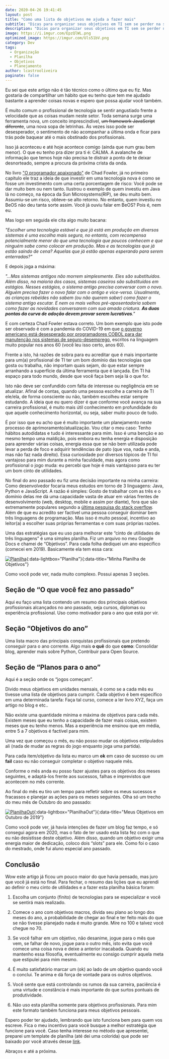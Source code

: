 ```yaml
---
date: 2020-04-26 19:41:45
layout: post
title: "Como uma lista de objetivos me ajuda a fazer mais"
subtitle: "Dicas para organizar seus objetivos em TI sem se perder na sopa de letrinhas"
description: "Dicas para organizar seus objetivos em TI sem se perder na sopa de letrinhas"
image: https://i.imgur.com/EpzQlWL.png
optimized_image: https://imgur.com/Uls51bV.png
category: Dev
tags:
  - Organização
  - Planilha
  - Objetivos
  - Planejamento
author: lcastrooliveira
paginate: false
---
```


Eu sei que este artigo não é tão técnico como o último que eu fiz. Mas gostaria de compartilhar um hábito que eu tenho que tem me ajudado bastante a aprender coisas novas e espero que possa ajudar você também.

É muito comum o profissional de tecnologia se sentir angustiado frente a velocidade que as coisas mudam neste setor. Toda semana surge uma ferramenta nova, um conceito imprescindível, <del>um framework JavaScript diferente</del>, uma nova sopa de letrinhas. Às vezes isso pode ser desesperador, o sentimento de não acompanhar a última onda e ficar para trás pode baquear até o mais obstinado dos profissionais.

Isso já aconteceu e até hoje acontece comigo (ainda que num grau bem menor). O que eu tenho pra dizer pra ti é: CALMA. A avalanche de informação que temos hoje não precisa te distrair a ponto de te deixar desnorteado, sempre a procura da próxima crista da onda.

No livro ["O programador apaixonado"](https://www.casadocodigo.com.br/products/livro-programador-apaixonado) de Chad Fowler, já no primeiro capítulo ele traz a ideia de que investir em uma tecnologia nova é como se fosse um investimento com uma certa porcentagem de risco: Você pode se dar muito bem ou nem tanto. Ilustrou o exemplo de quem investiu em Java lá no começo, na época da Sun Microsystems(RIP), se deu muito bem. Assumiu-se um risco, obteve-se alto retorno. No entanto, quem investiu no BeOS não deu tanta sorte assim. Você já ouviu falar em BeOS? Pois é, nem eu.

Mas logo em seguida ele cita algo muito bacana:

<cite>
    "Escolher uma tecnologia estável e que já está em produção em diversos sistemas é uma escolha mais segura, no entanto, com recompensa potencialmente menor do que uma tecnologia que poucos conhecem e que ninguém sabe como colocar em produção. Mas e as tecnologias que já estão saindo de cena? Aquelas que já estão apenas esperando para serem enterradas?"
</cite>

E depois joga a máxima:

<cite>
    "…Mas sistemas antigos não morrem simplesmente. Eles são substituídos.
    Além disso, na maioria dos casos, sistemas caseiros são substituídos em estágios. Nesses estágios, o sistema antigo precisa conversar com o novo. Alguém
    precisa fazer o novo falar com o antigo e vice-versa. Usualmente, as crianças
    rebeldes não sabem (ou não querem saber) como fazer o sistema antigo escutar. E nem os mais velhos pré-aposentadoria sabem como fazer as novidades
    conversarem com sua amada criatura.
    <strong>As duas pontas da curva de adoção devem provar serem lucrativas</strong>."
</cite>

E com certeza Chad Fowler estava correto. Um bom exemplo que isto pode ser observado é com a pandemia do COVID-19 em que [o governo americano está desesperado por programadores COBOL para dar manutenção nos sistemas de seguro-desemprego](https://www.otempo.com.br/coronavirus/coronavirus-cria-corrida-por-programadores-de-cobol-linguagem-dos-anos-60-1.2324848), escritos na linguagem muito popular nos anos 60 (você leu isso certo, anos 60).

Frente a isto, há razões de sobra para eu acreditar que é mais importante para um(a) profissional de TI ter um bom domínio das tecnologias que gosta ou trabalha, não importam quais sejam, do que estar sempre arranhando a superfície da última ferramenta que é lançada. Em TI há espaço para todo mundo, desde que você faça bem seja lá o que for.

Isto não deve ser confundido com falta de interesse ou negligência em se atualizar. Afinal de contas, quando uma pessoa escolhe a carreira de TI ele/ela, de forma consciente ou não, também escolheu estar sempre estudando. A ideia que eu quero dizer é que conforme você avança na sua carreira profissional, é muito mais útil conhecimento em profundidade do que aquele conhecimento horizontal, ou seja, saber muito pouco de tudo.

É por isso que eu acho que é muito importante um planejamento neste processo de aprimoramento/atualização. Vou citar o meu caso: Tenho hábitos autodidatas e tudo é interessante para mim. Isso é uma benção e ao mesmo tempo uma maldição, pois embora eu tenha energia e disposição para aprender várias coisas, energia essa que se não bem utilizada pode levar a perda de foco e adquirir tendências de pato (que voa, nada e anda, mas não faz nada direito). Essa curiosidade por diversos tópicos de TI foi vantajoso para mim durante a minha faculdade, mas agora como profissional o jogo muda: eu percebi que hoje é mais vantajoso para eu ter um bom cinto de utilidades.

No final do ano passado eu fiz uma decisão importante na minha carreira: Como desenvolvedor focaria meus estudos em torno de 3 linguagens: Java, Python e JavaScript. A razão é simples: Gosto de trabalhar com as três e o domínio delas me dá uma capacidade vasta de atuar em várias frentes de desenvolvimento (web, desktop, mobile e assim por diante), fora que são extremamente populares segundo a [última pesquisa do stack overflow](https://insights.stackoverflow.com/survey/2019#technology). Além de que eu acredito ser factível uma pessoa conseguir dominar bem três linguagens de programação. Mas isso é muito pessoal, incentivo ao leitor(a) a escolher suas próprias ferramentas e com suas próprias razões.

Uma das estratégias que eu uso para melhorar este “cinto de utilidades de três linguagens” é uma simples planilha. Fiz um arquivo no meu Google Docs e chamei de “Objetivos”. Para cada folha dediquei um ano específico (comecei em 2019). Basicamente ela tem essa cara:

[![Planilha](https://imgur.com/niirXNP.png "Minha Planilha")](https://imgur.com/niirXNP.png){:data-lightbox="Planilha"}{:data-title="Minha Planilha de Objetivos"}

Como você pode ver, nada muito complexo. Possui apenas 3 seções.

## Seção de “O que você fez ano passado”

Aqui eu faço uma lista contendo um resumo dos principais objetivos profissionais alcançados no ano passado, seja cursos, diplomas ou experiência profissional. Uso como motivador para o ano que está por vir.

## Seção “Objetivos do ano”

Uma lista macro das principais conquistas profissionais que pretendo conseguir para o ano corrente. Algo mais **o quê** do que **como**: Consolidar blog, aprender mais sobre Python, Contribuir para Open Source.

## Seção de “Planos para o ano”

Aqui é a seção onde os “jogos começam”.

Divido meus objetivos em unidades mensais, é como se a cada mês eu tivesse uma lista de objetivos para cumprir. Cada objetivo é bem específico em uma determinada tarefa: Faça tal curso, comece a ler livro XYZ, faça um artigo no blog e etc..

Não existe uma quantidade mínima e máxima de objetivos para cada mês. Existem meses que eu tenho a capacidade de fazer mais coisas, existem meses que eu tenho menos. Mas a experiência me ensinou que em média, entre 5 a 7 objetivos é factível para mim.

Uma vez que começou o mês, eu não posso mudar os objetivos estipulados ali (nada de mudar as regras do jogo enquanto joga uma partida).

Para cada item/objetivo da lista eu marco um **ok** em caso de sucesso ou um **fail** caso eu não conseguir completar o objetivo naquele mês.

Conforme o mês anda eu posso fazer ajustes para os objetivos dos meses seguintes, e adaptá-los frente aos sucessos, falhas e imprevistos que acontecem no mês corrente.

Ao final do mês eu tiro um tempo para refletir sobre os meus sucessos e fracassos e planejar as ações para os meses seguintes. Olha só um trecho do meu mês de Outubro do ano passado:

[![PlanilhaOut](https://imgur.com/C6JuFEr.png "Exemplo Outubro")](https://imgur.com/C6JuFEr.png){:data-lightbox="PlanilhaOut"}{:data-title="Meus Objetivos em Outubro de 2019"}

Como você pode ver, já havia intenções de fazer um blog faz tempo, e só consegui agora em 2020, mas o fato de ter usado esta lista fez com o que eu não desistisse deste objetivo. Além disso, quando um objetivo exigir uma energia maior de dedicação, coloco dois “slots” para ele. Como foi o caso do mestrado, onde fui aluno especial ano passado.

## Conclusão

Wow este artigo já ficou um pouco maior do que havia pensado, mas juro que você já está no final. Para fechar, o resumo das lições que eu aprendi ao definir o meu cinto de utilidades e a fazer esta planilha básica foram:

1. Escolha um conjunto (finito) de tecnologias para se especializar e você se sentirá mais realizado.

2. Comece o ano com objetivos macros, divida seu plano ao longo dos meses do ano, a probabilidade de chegar ao final e ter feito mais do que se não tivesse planejado nada é muito grande. Mire no 100 e talvez você chegue no 70.

3. Se você falhar em um objetivo, não desanime, jogue para o mês que vem, se falhar de novo, jogue para o outro mês, isto evita que você comece uma coisa nova e deixe a anterior inacabada. Quando eu mantenho essa filosofia, eventualmente eu consigo cumprir aquela meta que estipulei para mim mesmo.

4. É muito satisfatório marcar um (ok) ao lado de um objetivo quando você o conclui. Te anima e dá força de vontade para os outros objetivos.

5. Você sente que está controlando os rumos da sua carreira, paciência é uma virtude e constância é mais importante do que surtos pontuais de produtividade.

6. Não uso esta planilha somente para objetivos profissionais. Para mim este formato também funciona para meus objetivos pessoais.

Espero poder ter ajudado, lembrando que isto funciona bem para quem vos escreve. Fica o meu incentivo para você busque a melhor estratégia que funcione para você. Caso tenha interesse no método que apresentei, preparei um template de planilha (até dei uma colorida) que pode ser baixado por você através desse [link](https://docs.google.com/spreadsheets/d/1Whkas2UgC49kWjcIF9rTGLwuSvaijTcH_hmdvbdhijU/edit?usp=sharing).

Abraços e até a próxima.
